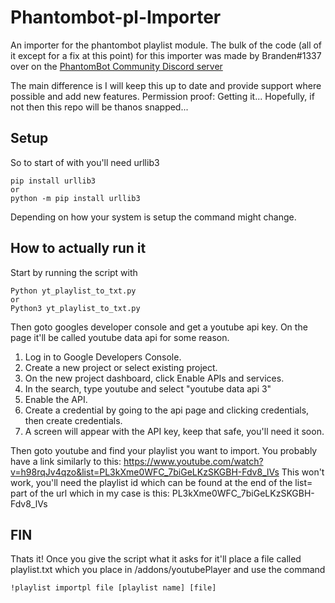 
# Phantombot-pl-Importer
An importer for the phantombot playlist module. The bulk of the code (all of it except for a fix at this point) for this importer was made by Branden#1337 over on the [PhantomBot Community Discord server](https://discord.com/invite/YKvMd78)


The main difference is I will keep this up to date and provide support where possible and add new features.
Permission proof: Getting it... Hopefully, if not then this repo will be thanos snapped...


## Setup
So to start of with you'll need urllib3

    pip install urllib3
    or
    python -m pip install urllib3

Depending on how your system is setup the command might change. 

## How to actually run it
Start by running the script with

    Python yt_playlist_to_txt.py
    or
    Python3 yt_playlist_to_txt.py

Then goto googles developer console and get a youtube api key. On the page it'll be called youtube data api for some reason.
1.  Log in to Google Developers Console.
2.  Create a new project or select existing project.
3.  On the new project dashboard, click Enable APIs and services.
4.  In the search, type youtube and select "youtube data api 3"
5.  Enable the API.
6.  Create a credential by going to the api page and clicking credentials, then create credentials.
7.  A screen will appear with the API key, keep that safe, you'll need it soon.

Then goto youtube and find your playlist you want to import. 
You probably have a link similarly to this:
https://www.youtube.com/watch?v=h98rqJv4qzo&list=PL3kXme0WFC_7biGeLKzSKGBH-Fdv8_lVs
This won't work, you'll need the playlist id which can be found at the end of the list= part of the url which in my case is this:
PL3kXme0WFC_7biGeLKzSKGBH-Fdv8_lVs


## FIN
Thats it! Once you give the script what it asks for it'll place a file called playlist.txt which you place in /addons/youtubePlayer
and use the command 

    !playlist importpl file [playlist name] [file]







